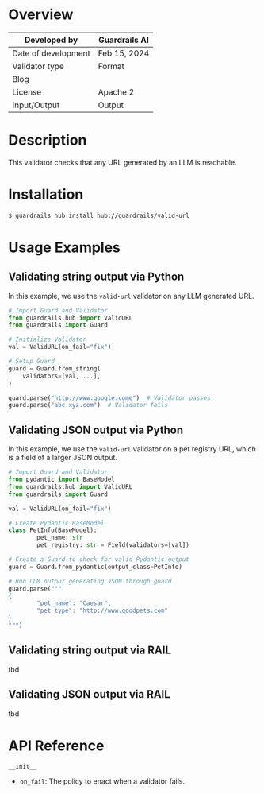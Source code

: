 # Overview

| Developed by | Guardrails AI |
| --- | --- |
| Date of development | Feb 15, 2024 |
| Validator type | Format |
| Blog |  |
| License | Apache 2 |
| Input/Output | Output |

# Description

This validator checks that any URL generated by an LLM is reachable.

# Installation

```bash
$ guardrails hub install hub://guardrails/valid-url
```

# Usage Examples

## Validating string output via Python

In this example, we use the `valid-url` validator on any LLM generated URL.

```python
# Import Guard and Validator
from guardrails.hub import ValidURL
from guardrails import Guard

# Initialize Validator
val = ValidURL(on_fail="fix")

# Setup Guard
guard = Guard.from_string(
    validators=[val, ...],
)

guard.parse("http://www.google.come")  # Validator passes
guard.parse("abc.xyz.com")  # Validator fails
```

## Validating JSON output via Python

In this example, we use the `valid-url` validator on a pet registry URL, which is a field of a larger JSON output.

```python
# Import Guard and Validator
from pydantic import BaseModel
from guardrails.hub import ValidURL
from guardrails import Guard

val = ValidURL(on_fail="fix")

# Create Pydantic BaseModel
class PetInfo(BaseModel):
		pet_name: str
		pet_registry: str = Field(validators=[val])

# Create a Guard to check for valid Pydantic output
guard = Guard.from_pydantic(output_class=PetInfo)

# Run LLM output generating JSON through guard
guard.parse("""
{
		"pet_name": "Caesar",
		"pet_type": "http://www.goodpets.com"
}
""")
```

## Validating string output via RAIL

tbd

## Validating JSON output via RAIL

tbd

# API Reference

`__init__`

- `on_fail`: The policy to enact when a validator fails.
